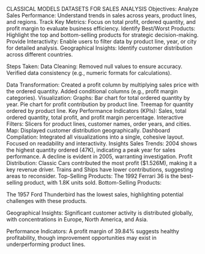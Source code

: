 CLASSICAL MODELS DATASETS FOR SALES ANALYSIS
Objectives:
Analyze Sales Performance: Understand trends in sales across years, product lines, and regions.
Track Key Metrics: Focus on total profit, ordered quantity, and profit margin to evaluate business efficiency.
Identify Best/Worst Products: Highlight the top and bottom-selling products for strategic decision-making.
Provide Interactivity: Enable users to filter data by product line, year, or city for detailed analysis.
Geographical Insights: Identify customer distribution across different countries.

Steps Taken:
Data Cleaning:
Removed null values to ensure accuracy.
Verified data consistency (e.g., numeric formats for calculations).

Data Transformation:
Created a profit column by multiplying sales price with the ordered quantity.
Added conditional columns (e.g., profit margin categories).
Visualization:
Graphs:
Bar chart for total ordered quantity by year.
Pie chart for profit contribution by product line.
Treemap for quantity ordered by product line.
Key Performance Indicators (KPIs):
Sales, total ordered quantity, total profit, and profit margin percentage.
Interactive Filters:
Slicers for product lines, customer names, order years, and cities.
Map:
Displayed customer distribution geographically.
Dashboard Compilation:
Integrated all visualizations into a single, cohesive layout.
Focused on readability and interactivity.
Insights
Sales Trends:
2004 shows the highest quantity ordered (47K), indicating a peak year for sales performance.
A decline is evident in 2005, warranting investigation.
Profit Distribution:
Classic Cars contributed the most profit ($1.526M), making it a key revenue driver.
Trains and Ships have lower contributions, suggesting areas to reconsider.
Top-Selling Products:
The 1992 Ferrari 36 is the best-selling product, with 1.8K units sold.
Bottom-Selling Products:

The 1957 Ford Thunderbird has the lowest sales, highlighting potential challenges with these products.

Geographical Insights:
Significant customer activity is distributed globally, with concentrations in Europe, North America, and Asia.

Performance Indicators:
A profit margin of 39.84% suggests healthy profitability, though improvement opportunities may exist in underperforming product lines.


